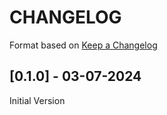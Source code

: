 # CHANGELOG

Format based on  [Keep a Changelog](https://keepachangelog.com/en/1.0.0/)


## [0.1.0] - 03-07-2024
Initial Version